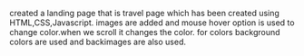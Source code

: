 created a landing page that is travel page which has been created using HTML,CSS,Javascript.
images are added and mouse hover option is used to change color.when we scroll it changes the color.
for colors background colors are used and backimages are also used.
